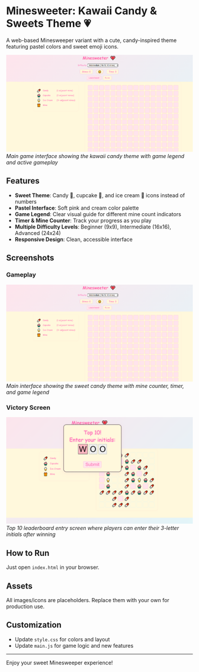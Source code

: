 # Minesweeter: Kawaii Candy & Sweets Theme 💗

A web-based Minesweeper variant with a cute, candy-inspired theme featuring pastel colors and sweet emoji icons.

![Minesweeter Gameplay](screenshots/interface.png)
*Main game interface showing the kawaii candy theme with game legend and active gameplay*

## Features
- **Sweet Theme**: Candy 🍬, cupcake 🧁, and ice cream 🍦 icons instead of numbers
- **Pastel Interface**: Soft pink and cream color palette
- **Game Legend**: Clear visual guide for different mine count indicators
- **Timer & Mine Counter**: Track your progress as you play
- **Multiple Difficulty Levels**: Beginner (9x9), Intermediate (16x16), Advanced (24x24)
- **Responsive Design**: Clean, accessible interface

## Screenshots

### Gameplay
![Minesweeter Gameplay](screenshots/interface.png)
*Main interface showing the sweet candy theme with mine counter, timer, and game legend*

### Victory Screen
![Victory Celebration](screenshots/victory.png)
*Top 10 leaderboard entry screen where players can enter their 3-letter initials after winning*

## How to Run
Just open `index.html` in your browser.

## Assets
All images/icons are placeholders. Replace them with your own for production use.

## Customization
- Update `style.css` for colors and layout
- Update `main.js` for game logic and new features

---

Enjoy your sweet Minesweeper experience!
